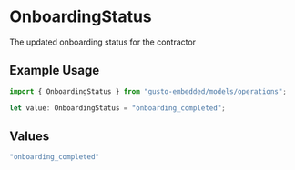 # OnboardingStatus

The updated onboarding status for the contractor

## Example Usage

```typescript
import { OnboardingStatus } from "gusto-embedded/models/operations";

let value: OnboardingStatus = "onboarding_completed";
```

## Values

```typescript
"onboarding_completed"
```